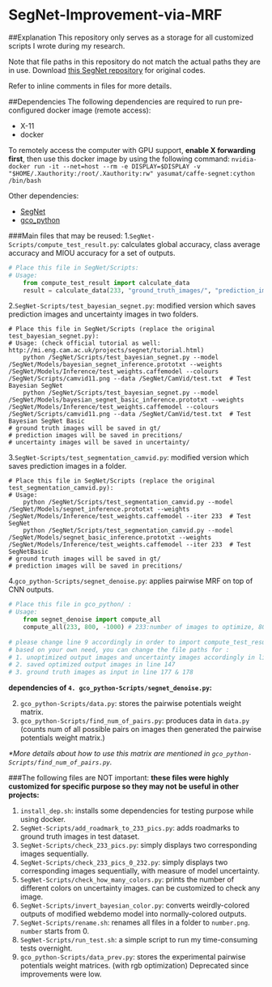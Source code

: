 # SegNet-Improvement-via-MRF

##Explanation
This repository only serves as a storage for all customized scripts I wrote during my research.

Note that file paths in this repository do not match the actual paths they are in use. Download [this SegNet repository](https://github.com/alexgkendall/SegNet-Tutorial) for original codes.

Refer to inline comments in files for more details. 

##Dependencies 
The following dependencies are required to run pre-configured docker image (remote access):

* X-11
* docker

To remotely access the computer with GPU support, __enable X forwarding first__, then
use this docker image by using the following command: `nvidia-docker run -it --net=host --rm -e DISPLAY=$DISPLAY -v "$HOME/.Xauthority:/root/.Xauthority:rw" yasumat/caffe-segnet:cython /bin/bash`

Other dependencies:

* [SegNet](https://github.com/alexgkendall/SegNet-Tutorial) 
* [gco_python](https://github.com/amueller/gco_python)



###Main files that may be reused:
1.`SegNet-Scripts/compute_test_result.py`: calculates global accuracy, class average accuracy and MIOU accuracy for a set of outputs.
```python
# Place this file in SegNet/Scripts:
# Usage:
    from compute_test_result import calculate_data
    result = calculate_data(233, "ground_truth_images/", "prediction_images/") 
```

2.`SegNet-Scripts/test_bayesian_segnet.py`: modified version which saves prediction images and uncertainty images in two folders.
```shell
# Place this file in SegNet/Scripts (replace the original test_bayesian_segnet.py):
# Usage: (check official tutorial as well: http://mi.eng.cam.ac.uk/projects/segnet/tutorial.html)
    python /SegNet/Scripts/test_bayesian_segnet.py --model /SegNet/Models/bayesian_segnet_inference.prototxt --weights /SegNet/Models/Inference/test_weights.caffemodel --colours /SegNet/Scripts/camvid11.png --data /SegNet/CamVid/test.txt  # Test Bayesian SegNet
    python /SegNet/Scripts/test_bayesian_segnet.py --model /SegNet/Models/bayesian_segnet_basic_inference.prototxt --weights /SegNet/Models/Inference/test_weights.caffemodel --colours /SegNet/Scripts/camvid11.png --data /SegNet/CamVid/test.txt  # Test Bayesian SegNet Basic
# ground truth images will be saved in gt/ 
# prediction images will be saved in precitions/
# uncertainty images will be saved in uncertainty/ 
```

3.`SegNet-Scripts/test_segmentation_camvid.py`: modified version which saves prediction images in a folder.
```shell
# Place this file in SegNet/Scripts (replace the original test_segmentation_camvid.py):
# Usage:
    python /SegNet/Scripts/test_segmentation_camvid.py --model /SegNet/Models/segnet_inference.prototxt --weights /SegNet/Models/Inference/test_weights.caffemodel --iter 233  # Test SegNet
    python /SegNet/Scripts/test_segmentation_camvid.py --model /SegNet/Models/segnet_basic_inference.prototxt --weights /SegNet/Models/Inference/test_weights.caffemodel --iter 233  # Test SegNetBasic
# ground truth images will be saved in gt/ 
# prediction images will be saved in precitions/
```

4.`gco_python-Scripts/segnet_denoise.py`: applies pairwise MRF on top of CNN outputs.
```python
# Place this file in gco_python/ :
# Usage:
    from segnet_denoise import compute_all
    compute_all(233, 800, -1000) # 233:number of images to optimize, 800:unary potential weight, -1000:pairwise potential weight
    
# please change line 9 accordingly in order to import compute_test_result.py
# based on your own need, you can change the file paths for :
# 1. unoptimized output images and uncertainty images accordingly in line 115 & 117
# 2. saved optimized output images in line 147 
# 3. ground truth images as input in line 177 & 178 
```



__dependencies of `4. gco_python-Scripts/segnet_denoise.py`:__

2. `gco_python-Scripts/data.py`: stores the pairwise potentials weight matrix. 
3. `gco_python-Scripts/find_num_of_pairs.py`: produces data in `data.py` (counts num of all possible pairs on images then generated the pairwise potentials weight matrix.)

_*More details about how to use this matrix are mentioned in `gco_python-Scripts/find_num_of_pairs.py`._



###The following files are NOT important: 
__these files were highly customized for specific purpose so they may not be useful in other projects:__

1. `install_dep.sh`: installs some dependencies for testing purpose while using docker.
2. `SegNet-Scripts/add_roadmark_to_233_pics.py`: adds roadmarks to ground truth images in test dataset. 
3. `SegNet-Scripts/check_233_pics.py`: simply displays two corresponding images sequentially. 
4. `SegNet-Scripts/check_233_pics_0_232.py`: simply displays two corresponding images sequentially, with measure of model uncertainty.
5. `SegNet-Scripts/check_how_many_colors.py`: prints the number of different colors on uncertainty images. can be customized to check any image.
6. `SegNet-Scripts/invert_bayesian_color.py`: converts weirdly-colored outputs of modified webdemo model into normally-colored outputs.
7. `SegNet-Scripts/rename.sh`: renames all files in a folder to `number.png`. `number` starts from 0. 
8. `SegNet-Scripts/run_test.sh`: a simple script to run my time-consuming tests overnight.
9. `gco_python-Scripts/data_prev.py`: stores the experimental pairwise potentials weight matrices. (with rgb optimization) Deprecated since improvements were low.
